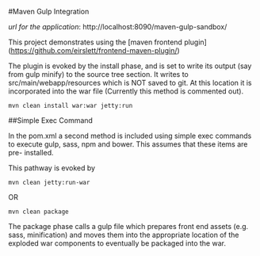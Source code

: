 #Maven Gulp Integration

*url for the application*: http://localhost:8090/maven-gulp-sandbox/


 
This project demonstrates using  the [maven frontend plugin] 
(https://github.com/eirslett/frontend-maven-plugin/)

The plugin is evoked by the install phase, and is set to write its output
(say from gulp minify) to the source tree section. It writes to src/main/webapp/resources
which is NOT saved to git. At this location it is incorporated into the war
file (Currently this method is commented out).

```
mvn clean install war:war jetty:run
```

##Simple Exec Command

In the pom.xml a second method is included using simple exec commands to
execute gulp, sass, npm and bower. This assumes that these items are pre-
installed.

This pathway is evoked by 

```
mvn clean jetty:run-war
```

OR
 
```
mvn clean package
```

The package phase calls a gulp file which prepares front end assets (e.g. sass, 
minification) and moves them into the appropriate location of the exploded war
components to eventually be packaged into the war.


